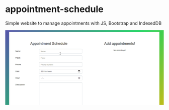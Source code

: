# appointment-schedule
Simple website to manage appointments with JS, Bootstrap and IndexedDB

![Appointment Schedule Demo](demo/demo.gif)
